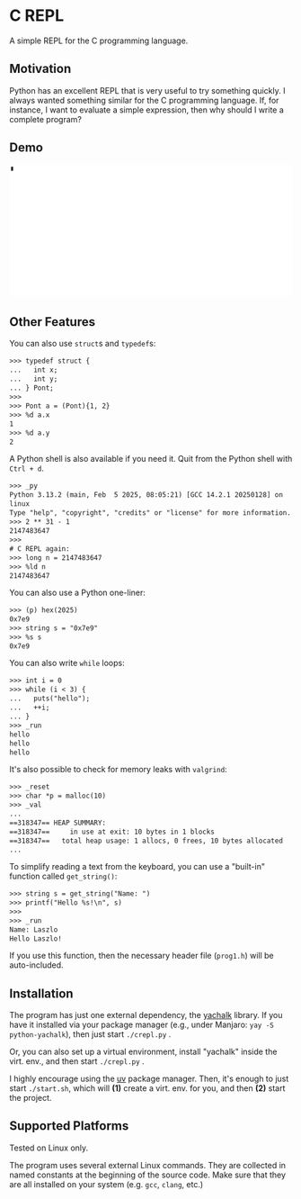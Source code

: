 # C REPL

A simple REPL for the C programming language.

## Motivation

Python has an excellent REPL that is very useful
to try something quickly. I always wanted something
similar for the C programming language. If, for instance,
I want to evaluate a simple expression, then why should I
write a complete program?

## Demo

![demo](demo/demo.gif)

## Other Features

You can also use `struct`s and `typedef`s:

```text
>>> typedef struct {
...   int x;
...   int y;
... } Pont;
>>>
>>> Pont a = (Pont){1, 2}
>>> %d a.x
1
>>> %d a.y
2
```

A Python shell is also available if you need it.
Quit from the Python shell with `Ctrl + d`.

```text
>>> _py
Python 3.13.2 (main, Feb  5 2025, 08:05:21) [GCC 14.2.1 20250128] on linux
Type "help", "copyright", "credits" or "license" for more information.
>>> 2 ** 31 - 1
2147483647
>>>
# C REPL again:
>>> long n = 2147483647
>>> %ld n
2147483647
```

You can also use a Python one-liner:

```text
>>> (p) hex(2025)
0x7e9
>>> string s = "0x7e9"
>>> %s s
0x7e9
```

You can also write `while` loops:

```text
>>> int i = 0
>>> while (i < 3) {
...   puts("hello");
...   ++i;
... }
>>> _run
hello
hello
hello
```

It's also possible to check for memory leaks with `valgrind`:

```text
>>> _reset
>>> char *p = malloc(10)
>>> _val
...
==318347== HEAP SUMMARY:
==318347==     in use at exit: 10 bytes in 1 blocks
==318347==   total heap usage: 1 allocs, 0 frees, 10 bytes allocated
...
```

To simplify reading a text from the keyboard,
you can use a "built-in" function called `get_string()`:

```text
>>> string s = get_string("Name: ")
>>> printf("Hello %s!\n", s)
>>>
>>> _run
Name: Laszlo
Hello Laszlo!
```

If you use this function, then the necessary header
file (`prog1.h`) will be auto-included.

## Installation

The program has just one external dependency, the [yachalk](https://github.com/bluenote10/yachalk) library. If you have it installed via
your package manager (e.g., under Manjaro: `yay -S python-yachalk`), then just start `./crepl.py` .

Or, you can also set up a virtual environment, install
"yachalk" inside the virt. env., and then start `./crepl.py` .

I highly encourage using the [uv](https://docs.astral.sh/uv/) package manager. Then, it's enough
to just start `./start.sh`, which will **(1)** create
a virt. env. for you, and then **(2)** start the project.

## Supported Platforms

Tested on Linux only.

The program uses several external Linux commands.
They are collected in named constants at the beginning
of the source code. Make sure that they are all installed
on your system (e.g. `gcc`, `clang`, etc.)
